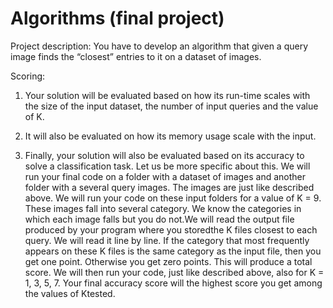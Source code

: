 # Algorithms (final project)

Project description:
You have to develop an algorithm that given a query image finds the “closest” entries to it on a dataset of images.

Scoring:
1) Your solution will be evaluated based on how its run-time scales with the size of the input dataset, the number of input queries and the value of K.

2) It will also be evaluated on how its memory usage scale with the input.

3) Finally, your solution will also be evaluated based on its accuracy to solve a classification task. Let us be more specific about this. We will run your final code on a folder with a dataset of images and another folder with a several query images. The images are just like described above. We will run your code on these input folders for a value of K = 9. These images fall into several category. We know the categories in which each image falls but you do not.We will read the output file produced by your program where you storedthe K files closest to each query. We will read it line by line. If the category that most frequently appears on these K files is the same category as the input file, then you get one point. Otherwise you get zero points. This will produce a total score. We will then run your code, just like described above, also for K = 1, 3, 5, 7. Your final accuracy score will the highest score you get among the values of Ktested.
